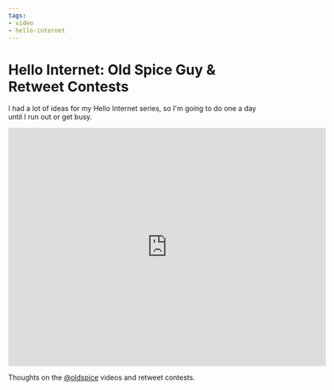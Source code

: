 ```yaml
---
tags:
- video
- hello-internet
---
```


# Hello Internet: Old Spice Guy & Retweet Contests

I had a lot of ideas for my Hello Internet series, so I'm going to do one a day until I run out or get busy.

<div class="video vimeo"><iframe src="
https://player.vimeo.com/video/13474021?title=0&amp;byline=0&amp;portrait=0&amp;color=f05b35" width="640" height="480" frameborder="0" webkitAllowFullScreen mozallowfullscreen allowFullScreen></iframe></div>

Thoughts on the [@oldspice](http://twitter.com/oldspice) videos and retweet contests.
